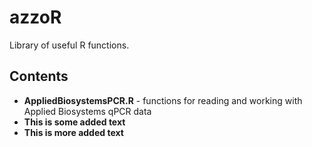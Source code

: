 # azzoR
Library of useful R functions.

## Contents
- **AppliedBiosystemsPCR.R** - functions for reading and working with Applied Biosystems qPCR data
- **This is some added text**
- **This is more added text**
